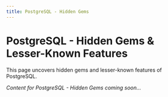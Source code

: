 ```yaml
---
title: PostgreSQL - Hidden Gems
---
```


# PostgreSQL - Hidden Gems & Lesser-Known Features

This page uncovers hidden gems and lesser-known features of PostgreSQL.

*Content for PostgreSQL - Hidden Gems coming soon...*
